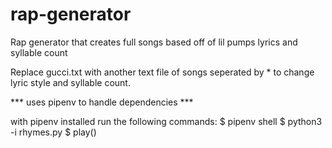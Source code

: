 # rap-generator
Rap generator that creates full songs based off of lil pumps lyrics and syllable count

Replace gucci.txt with another text file of songs seperated by * to change lyric style and syllable count. 

*** uses pipenv to handle dependencies ***

with pipenv installed run the following commands:
$ pipenv shell
$ python3 -i rhymes.py
$ play()
